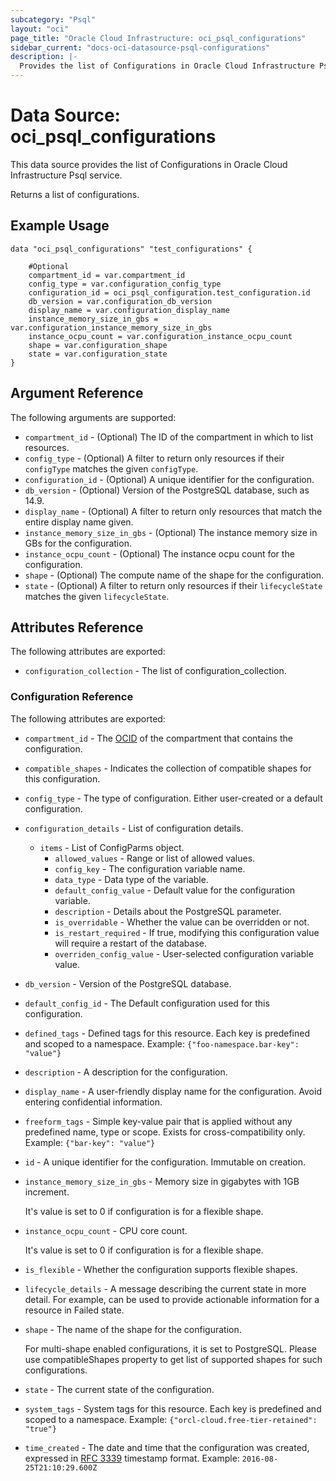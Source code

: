 ```yaml
---
subcategory: "Psql"
layout: "oci"
page_title: "Oracle Cloud Infrastructure: oci_psql_configurations"
sidebar_current: "docs-oci-datasource-psql-configurations"
description: |-
  Provides the list of Configurations in Oracle Cloud Infrastructure Psql service
---
```


# Data Source: oci_psql_configurations
This data source provides the list of Configurations in Oracle Cloud Infrastructure Psql service.

Returns a list of configurations.


## Example Usage

```hcl
data "oci_psql_configurations" "test_configurations" {

	#Optional
	compartment_id = var.compartment_id
	config_type = var.configuration_config_type
	configuration_id = oci_psql_configuration.test_configuration.id
	db_version = var.configuration_db_version
	display_name = var.configuration_display_name
	instance_memory_size_in_gbs = var.configuration_instance_memory_size_in_gbs
	instance_ocpu_count = var.configuration_instance_ocpu_count
	shape = var.configuration_shape
	state = var.configuration_state
}
```

## Argument Reference

The following arguments are supported:

* `compartment_id` - (Optional) The ID of the compartment in which to list resources.
* `config_type` - (Optional) A filter to return only resources if their `configType` matches the given `configType`.
* `configuration_id` - (Optional) A unique identifier for the configuration.
* `db_version` - (Optional) Version of the PostgreSQL database, such as 14.9.
* `display_name` - (Optional) A filter to return only resources that match the entire display name given.
* `instance_memory_size_in_gbs` - (Optional) The instance memory size in GBs for the configuration.
* `instance_ocpu_count` - (Optional) The instance ocpu count for the configuration.
* `shape` - (Optional) The compute name of the shape for the configuration. 
* `state` - (Optional) A filter to return only resources if their `lifecycleState` matches the given `lifecycleState`.


## Attributes Reference

The following attributes are exported:

* `configuration_collection` - The list of configuration_collection.

### Configuration Reference

The following attributes are exported:

* `compartment_id` - The [OCID](https://docs.cloud.oracle.com/iaas/Content/General/Concepts/identifiers.htm) of the compartment that contains the configuration.
* `compatible_shapes` - Indicates the collection of compatible shapes for this configuration. 
* `config_type` - The type of configuration. Either user-created or a default configuration.
* `configuration_details` - List of configuration details.
	* `items` - List of ConfigParms object.
		* `allowed_values` - Range or list of allowed values.
		* `config_key` - The configuration variable name.
		* `data_type` - Data type of the variable.
		* `default_config_value` - Default value for the configuration variable.
		* `description` - Details about the PostgreSQL parameter.
		* `is_overridable` - Whether the value can be overridden or not.
		* `is_restart_required` - If true, modifying this configuration value will require a restart of the database.
		* `overriden_config_value` - User-selected configuration variable value.
* `db_version` - Version of the PostgreSQL database.
* `default_config_id` - The Default configuration used for this configuration.
* `defined_tags` - Defined tags for this resource. Each key is predefined and scoped to a namespace. Example: `{"foo-namespace.bar-key": "value"}` 
* `description` - A description for the configuration.
* `display_name` - A user-friendly display name for the configuration. Avoid entering confidential information.
* `freeform_tags` - Simple key-value pair that is applied without any predefined name, type or scope. Exists for cross-compatibility only. Example: `{"bar-key": "value"}` 
* `id` - A unique identifier for the configuration. Immutable on creation.
* `instance_memory_size_in_gbs` - Memory size in gigabytes with 1GB increment.

	It's value is set to 0 if configuration is for a flexible shape. 
* `instance_ocpu_count` - CPU core count.

	It's value is set to 0 if configuration is for a flexible shape. 
* `is_flexible` - Whether the configuration supports flexible shapes.
* `lifecycle_details` - A message describing the current state in more detail. For example, can be used to provide actionable information for a resource in Failed state.
* `shape` - The name of the shape for the configuration. 

	For multi-shape enabled configurations, it is set to PostgreSQL. Please use compatibleShapes property to get list of supported shapes for such configurations. 
* `state` - The current state of the configuration.
* `system_tags` - System tags for this resource. Each key is predefined and scoped to a namespace. Example: `{"orcl-cloud.free-tier-retained": "true"}` 
* `time_created` - The date and time that the configuration was created, expressed in [RFC 3339](https://tools.ietf.org/rfc/rfc3339) timestamp format.  Example: `2016-08-25T21:10:29.600Z` 

